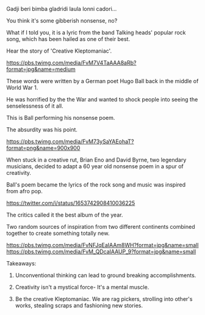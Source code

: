 Gadji beri bimba 
gladridi laula lonni cadori...

You think it's some gibberish nonsense, no?

What if I told you, it is a lyric from the band Talking heads' popular rock song, which has been hailed as one of their best.

Hear the story of 'Creative Kleptomaniac'.

https://pbs.twimg.com/media/FvM7V4TaAAA8aRb?format=jpg&name=medium


These words were written by a German poet Hugo Ball back in the middle of World War 1. 

He was horrified by the the War and wanted to shock people into seeing the senselessness of it all.

This is Ball performing his nonsense poem. 

The absurdity was his point.

https://pbs.twimg.com/media/FvM73ySaYAEohaT?format=png&name=900x900


When stuck in a creative rut, Brian Eno and David Byrne, two legendary musicians, decided to adapt a 60 year old nonsense poem in a spur of creativity.

Ball's poem became the lyrics of the rock song and music was inspired from afro pop.

https://twitter.com/i/status/1653742908410036225


The critics called it the best album of the year.

Two random sources of inspiration from two different continents combined together to create something totally new.

https://pbs.twimg.com/media/FvNFJqEaIAAm8WH?format=jpg&name=small
https://pbs.twimg.com/media/FvM_QDcaIAAUP_9?format=jpg&name=small


Takeaways: 

1. Unconventional thinking can lead to ground breaking accomplishments.

2. Creativity isn't a mystical force- It's a mental muscle.

3. Be the creative Kleptomaniac.
We are rag pickers, strolling into other's works, stealing scraps and fashioning new stories.

